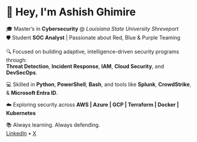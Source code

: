 # 👋 Hey, I'm Ashish Ghimire  

🎓 Master’s in **Cybersecurity** @ *Louisiana State University Shreveport*  
🛡️ Student **SOC Analyst** | Passionate about Red, Blue & Purple Teaming  

🔍 Focused on building adaptive, intelligence-driven security programs through:  
**Threat Detection**, **Incident Response**, **IAM**, **Cloud Security**, and **DevSecOps**.  

💻 Skilled in **Python**, **PowerShell**, **Bash**, and tools like **Splunk**, **CrowdStrike**, & **Microsoft Entra ID**.  

☁️ Exploring security across **AWS | Azure | GCP | Terraform | Docker | Kubernetes**  

📚 Always learning. Always defending.  
[LinkedIn](https://www.linkedin.com/in/ashish-ghimire-96755b179/) • [X](https://x.com/PingAshish)
